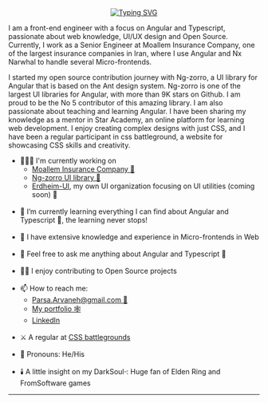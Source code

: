 <div class="readme-wrapper">
    <a class="typing-tag" href="https://git.io/typing-svg"><img src="https://readme-typing-svg.herokuapp.com?font=Fira+Code&pause=1000&center=true&random=false&width=435&lines=%F0%9F%91%8B%F0%9F%8F%BB+Hi+there!+I'm+Parsa" alt="Typing SVG" /></a>
</div>

I am a front-end engineer with a focus on Angular and Typescript, passionate about web knowledge, UI/UX design and Open Source.
Currently, I work as a Senior Engineer at Moallem Insurance Company, one of the largest insurance companies in Iran, where I use Angular and Nx Narwhal to handle several Micro-frontends.

I started my open source contribution journey with Ng-zorro, a UI library for Angular that is based on the Ant design system. Ng-zorro is one of the largest UI libraries for Angular, with more than 9K stars on Github. I am proud to be the No 5 contributor of this amazing library.
I am also passionate about teaching and learning Angular. I have been sharing my knowledge as a mentor in Star Academy, an online platform for learning web development. I enjoy creating complex designs with just CSS, and I have been a regular participant in css battleground, a website for showcasing CSS skills and creativity.

<ul>
    <li>👨🏻‍💻 I'm currently working on
        <ul>
            <li>
                <a href="https://www.linkedin.com/company/moalleminsurance/mycompany/">Moallem Insurance Company 🏢</a>
            </li>
            <li>
                <a href="https://github.com/NG-ZORRO/ng-zorro-antd">Ng-zorro UI library 💖</a>
            </li>
            <li>
                <a href="https://github.com/Erdheim-UI">Erdheim-UI</a>, my own UI organization focusing on UI utilities (coming soon) 👀
            </li>
        </ul>
    </li>
    <br/>
    <li>🌱 I’m currently learning everything I can find about Angular and Typescript 💓, the learning never stops!</li>
    <br/>
    <li>📖 I have extensive knowledge and experience in Micro-frontends in Web</li>
    <br/>
    <li>💬 Feel free to ask me anything about Angular and Typescript 💓</li>
    <br/>
    <li>🧙🏻 I enjoy contributing to Open Source projects</li>
    <br/>
    <li>📫 How to reach me:
        <ul>
            <li>
                <a href="mailto:parsa.arvaneh@gmail.com">Parsa.Arvaneh@gmail.com 📧</a>
            </li>
            <li>
                <a href="https://parsaarvanehpa.github.io/ParsaArvanehPA/">My portfolio 🕸️</a>
            </li>
            <li>
                <a href="https://www.linkedin.com/in/parsa-arvaneh/">LinkedIn</a>
            </li>
        </ul>
    </li>
    <br/>
    <li>⚔️ A regular at <a href="https://cssbattle.dev/player/parsaarvanehpa">CSS battlegrounds</a></li>
    <br/>
    <li>🥸 Pronouns: He/His</li>
    <br/>
    <li>🕯️ A little insight on my DarkSoul<span style="font-size: .5rem;">™️</span>: Huge fan of Elden Ring and FromSoftware games</li>
</ul>

---

<style>
    .readme-wrapper {
        display: flex;
        flex-direction: column;
    }

    .typing-tag {
        align-self: center;
    }
</style>
